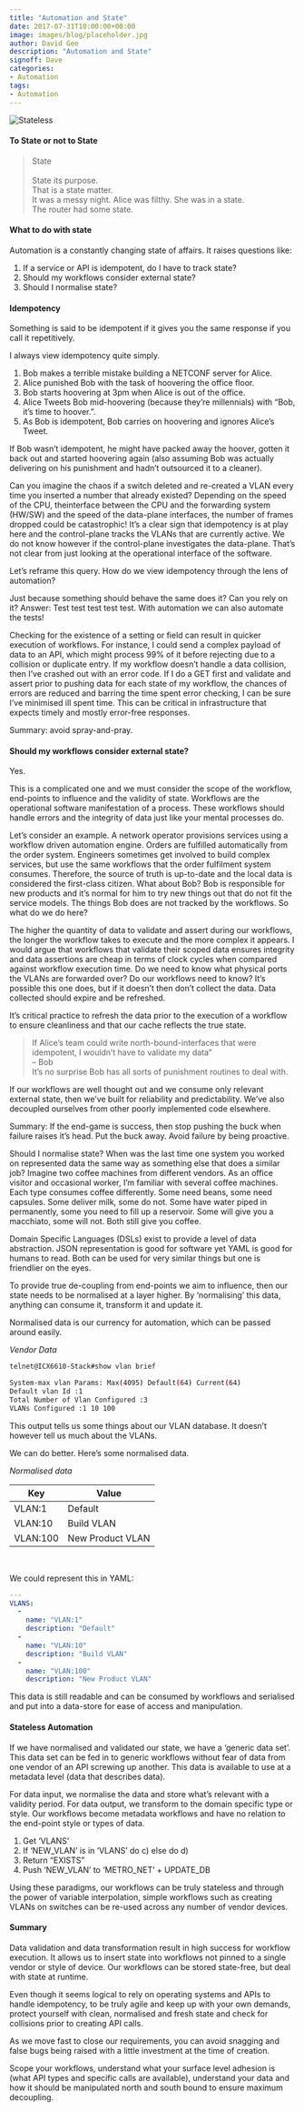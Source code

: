 ```yaml
---
title: "Automation and State"
date: 2017-07-31T10:00:00+00:00
image: images/blog/placeholder.jpg
author: David Gee
description: "Automation and State"
signoff: Dave
categories:
- Automation
tags:
- Automation
---
```


![Stateless](/images/blog/stateless.jpg#center)

#### To State or not to State

> State</br></br>
> State its purpose.<br/>
> That is a state matter.</br>
> It was a messy night. Alice was filthy. She was in a state.</br>
> The router had some state.

#### What to do with state

Automation is a constantly changing state of affairs. It raises questions like:

1. If a service or API is idempotent, do I have to track state?
2. Should my workflows consider external state?
3. Should I normalise state?

#### Idempotency

Something is said to be idempotent if it gives you the same response if you call it repetitively.

I always view idempotency quite simply.

1. Bob makes a terrible mistake building a NETCONF server for Alice.
2. Alice punished Bob with the task of hoovering the office floor.
3. Bob starts hoovering at 3pm when Alice is out of the office.
4. Alice Tweets Bob mid-hoovering (because they’re millennials) with “Bob, it’s time to hoover.”.
5. As Bob is idempotent, Bob carries on hoovering and ignores Alice’s Tweet.

If Bob wasn’t idempotent, he might have packed away the hoover, gotten it back out and started hoovering again (also assuming Bob was actually delivering on his punishment and hadn’t outsourced it to a cleaner).

Can you imagine the chaos if a switch deleted and re-created a VLAN every time you inserted a number that already existed? Depending on the speed of the CPU, theinterface between the CPU and the forwarding system (HW/SW) and the speed of the data-plane interfaces, the number of frames dropped could be catastrophic! It’s a clear sign that idempotency is at play here and the control-plane tracks the VLANs that are currently active. We do not know however if the control-plane investigates the data-plane. That’s not clear from just looking at the operational interface of the software.

Let’s reframe this query. How do we view idempotency through the lens of automation?

Just because something should behave the same does it? Can you rely on it? Answer: Test test test test test. With automation we can also automate the tests!

Checking for the existence of a setting or field can result in quicker execution of workflows. For instance, I could send a complex payload of data to an API, which might process 99% of it before rejecting due to a collision or duplicate entry. If my workflow doesn’t handle a data collision, then I’ve crashed out with an error code. If I do a GET first and validate and assert prior to pushing data for each state of my workflow, the chances of errors are reduced and barring the time spent error checking, I can be sure I’ve minimised ill spent time. This can be critical in infrastructure that expects timely and mostly error-free responses.

Summary: avoid spray-and-pray.

#### Should my workflows consider external state?

Yes.

This is a complicated one and we must consider the scope of the workflow, end-points to influence and the validity of state. Workflows are the operational software manifestation of a process. These workflows should handle errors and the integrity of data just like your mental processes do.

Let’s consider an example. A network operator provisions services using a workflow driven automation engine. Orders are fulfilled automatically from the order system. Engineers sometimes get involved to build complex services, but use the same workflows that the order fulfilment system consumes. Therefore, the source of truth is up-to-date and the local data is considered the first-class citizen. What about Bob? Bob is responsible for new products and it’s normal for him to try new things out that do not fit the service models. The things Bob does are not tracked by the workflows. So what do we do here?

The higher the quantity of data to validate and assert during our workflows, the longer the workflow takes to execute and the more complex it appears. I would argue that workflows that validate their scoped data ensures integrity and data assertions are cheap in terms of clock cycles when compared against workflow execution time. Do we need to know what physical ports the VLANs are forwarded over? Do our workflows need to know? It’s possible this one does, but if it doesn’t then don’t collect the data. Data collected should expire and be refreshed.

It’s critical practice to refresh the data prior to the execution of a workflow to ensure cleanliness and that our cache reflects the true state.

> If Alice’s team could write north-bound-interfaces that were idempotent, I wouldn’t have to validate my data”</br>
> – Bob</br>
> It’s no surprise Bob has all sorts of punishment routines to deal with.

If our workflows are well thought out and we consume only relevant external state, then we’ve built for reliability and predictability. We’ve also decoupled ourselves from other poorly implemented code elsewhere.

Summary: If the end-game is success, then stop pushing the buck when failure raises it’s head. Put the buck away. Avoid failure by being proactive.

Should I normalise state?
When was the last time one system you worked on represented data the same way as something else that does a similar job? Imagine two coffee machines from different vendors. As an office visitor and occasional worker, I’m familiar with several coffee machines. Each type consumes coffee differently. Some need beans, some need capsules. Some deliver milk, some do not. Some have water piped in permanently, some you need to fill up a reservoir. Some will give you a macchiato, some will not. Both still give you coffee.

Domain Specific Languages (DSLs) exist to provide a level of data abstraction. JSON representation is good for software yet YAML is good for humans to read. Both can be used for very similar things but one is friendlier on the eyes.

To provide true de-coupling from end-points we aim to influence, then our state needs to be normalised at a layer higher. By ‘normalising’ this data, anything can consume it, transform it and update it.

Normalised data is our currency for automation, which can be passed around easily.

*Vendor Data*

```bash
telnet@ICX6610-Stack#show vlan brief

System-max vlan Params: Max(4095) Default(64) Current(64)
Default vlan Id :1
Total Number of Vlan Configured :3
VLANs Configured :1 10 100
```

This output tells us some things about our VLAN database. It doesn’t however tell us much about the VLANs.

We can do better. Here’s some normalised data.

*Normalised data*


| Key | Value |
| --- | --- |
| VLAN:1 | Default |
| VLAN:10 | Build VLAN |
| VLAN:100 | New Product VLAN |

</br>

We could represent this in YAML:

```yaml
---
VLANS:
  -
    name: "VLAN:1"
    description: "Default"
  -
    name: "VLAN:10"
    description: "Build VLAN"
  -
    name: "VLAN:100"
    description: "New Product VLAN"
```

This data is still readable and can be consumed by workflows and serialised and put into a data-store for ease of access and manipulation.

#### Stateless Automation

If we have normalised and validated our state, we have a ‘generic data set’. This data set can be fed in to generic workflows without fear of data from one vendor of an API screwing up another. This data is available to use at a metadata level (data that describes data).

For data input, we normalise the data and store what’s relevant with a validity period.
For data output, we transform to the domain specific type or style.
Our workflows become metadata workflows and have no relation to the end-point style or types of data.

1. Get ‘VLANS’
2. If ‘NEW_VLAN’ is in ‘VLANS’ do c) else do d)
3. Return “EXISTS”
4. Push ‘NEW_VLAN’ to ‘METRO_NET’ + UPDATE_DB

Using these paradigms, our workflows can be truly stateless and through the power of variable interpolation, simple workflows such as creating VLANs on switches can be re-used across any number of vendor devices.

#### Summary

Data validation and data transformation result in high success for workflow execution. It allows us to insert state into workflows not pinned to a single vendor or style of device. Our workflows can be stored state-free, but deal with state at runtime.

Even though it seems logical to rely on operating systems and APIs to handle idempotency, to be truly agile and keep up with your own demands, protect yourself with clean, normalised and fresh state and check for collisions prior to creating API calls.

As we move fast to close our requirements, you can avoid snagging and false bugs being raised with a little investment at the time of creation.

Scope your workflows, understand what your surface level adhesion is (what API types and specific calls are available), understand your data and how it should be manipulated north and south bound to ensure maximum decoupling.